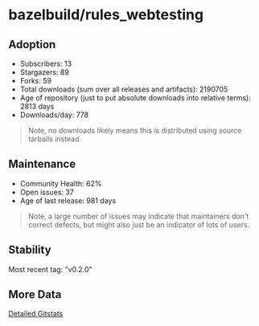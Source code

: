 # bazelbuild/rules_webtesting

## Adoption

- Subscribers: 13
- Stargazers: 89
- Forks: 59
- Total downloads (sum over all releases and artifacts): 2190705
- Age of repository (just to put absolute downloads into relative terms): 2813 days
- Downloads/day: 778

> Note, no downloads likely means this is distributed using source tarballs instead.

## Maintenance

- Community Health: 62%
- Open issues: 37
- Age of last release: 981 days

> Note, a large number of issues may indicate that maintainers don't correct defects, but might also
> just be an indicator of lots of users.

## Stability

Most recent tag: "v0.2.0"

## More Data

[Detailed Gitstats](/bazel-catalog/gitstats/bazelbuild/rules_webtesting)

